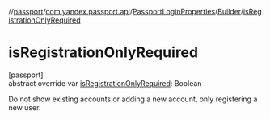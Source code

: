 //[passport](../../../../index.md)/[com.yandex.passport.api](../../index.md)/[PassportLoginProperties](../index.md)/[Builder](index.md)/[isRegistrationOnlyRequired](is-registration-only-required.md)

# isRegistrationOnlyRequired

[passport]\
abstract override var [isRegistrationOnlyRequired](is-registration-only-required.md): Boolean

Do not show existing accounts or adding a new account, only registering a new user.
